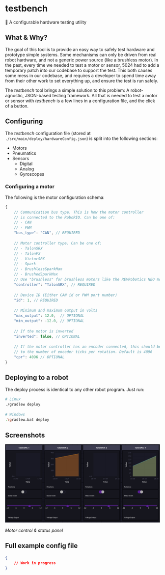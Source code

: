 # testbench
🔧 A configurable hardware testing utility

## What & Why?

The goal of this tool is to provide an easy way to safely test hardware and prototype simple systems. Some mechanisms can only be driven from real robot hardware, and not a generic power source (like a brushless motor). In the past, every time we needed to test a motor or sensor, 5024 had to add a temporary patch into our codebase to support the test. This both causes some mess in our codebase, and requires a developer to spend time away from their other work to set everything up, and ensure the test is run safely.

The *testbench* tool brings a simple solution to this problem: A robot-agnostic, JSON-based testing framework. All that is needed to test a motor or sensor with *testbench* is a few lines in a configuration file, and the click of a button.

## Configuring

The *testbench* configuration file (stored at `./src/main/deploy/hardwareConfig.json`) is split into the following sections:

 - Motors
 - Pneumatics
 - Sensors
   - Digital
   - Analog
   - Gyroscopes

### Configuring a motor

The following is the motor configuration schema:

```js
{
    // Communication bus type. This is how the motor controller 
    // is connected to the RoboRIO. Can be one of:
    // - CAN
    // - PWM
    "bus_type": "CAN", // REQUIRED

    // Motor controller type. Can be one of:
    // - TalonSRX
    // - TalonFX
    // - VictorSPX
    // - Spark
    // - BrushlessSparkMax
    // - BrushedSparkMax
    // Use "brushless" for brushless motors like the REVRobotics NEO motor.
    "controller": "TalonSRX", // REQUIRED

    // Device ID (Either CAN id or PWM port number)
    "id": 1, // REQUIRED

    // Minimum and maximum output in volts
    "max_output": 12.0,  // OPTIONAL
    "min_output": -12.0, // OPTIONAL

    // If the motor is inverted
    "inverted": false, // OPTIONAL

    // If the motor controller has an encoder connected, this should be set 
    // to the number of encoder ticks per rotation. Default is 4096
    "cpr": 4096 // OPTIONAL
}
```

## Deploying to a robot

The deploy process is identical to any other robot program. Just run:

```sh
# Linux
./gradlew deploy

# Windows
.\gradlew.bat deploy
```

## Screenshots

![Motor control & status panel](./docs/testbench_motor_outputs.png)

*Motor control & status panel*

## Full example config file

```json
{
    // Work in progress
}
```